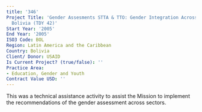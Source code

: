 ```yaml
---
title: '346'
Project Title: 'Gender Assesments STTA & TTO: Gender Integration Across Sectoral Activities:
  Bolivia (TDY 42)'
Start Year: '2005'
End Year: '2005'
ISO3 Code: BOL
Region: Latin America and the Caribbean
Country: Bolivia
Client/ Donor: USAID
Is Current Project? (true/false): ''
Practice Area:
- Education, Gender and Youth
Contract Value USD: ''
---
```


This was a technical assistance activity to assist the Mission to implement the recommendations of the gender assessment across sectors.
